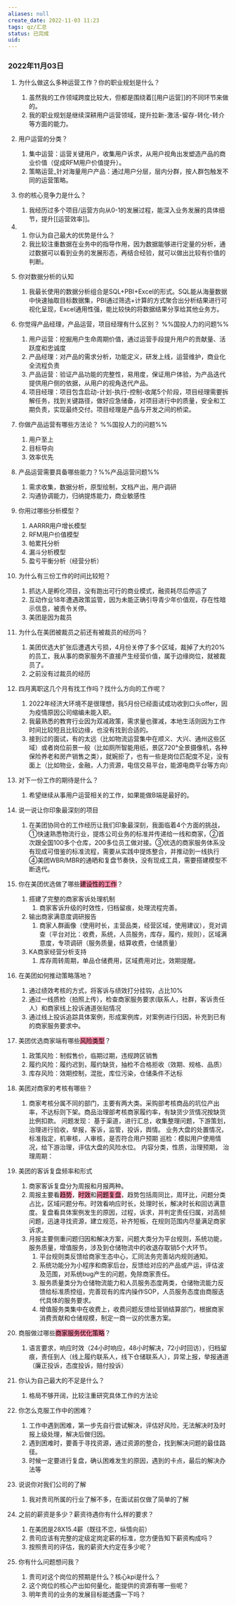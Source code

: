 ```yaml
---
aliases: null
create_date: 2022-11-03 11:23
tags: qz/汇总
status: 已完成
uid: 
---
```

###  2022年11月03日

1. 为什么做这么多种运营工作？你的职业规划是什么？
	1. 虽然我的工作领域跨度比较大，但都是围绕着[[用户运营]]的不同环节来做的。
	2. 我的职业规划是继续深耕用户运营领域，提升拉新-激活-留存-转化-转介等方面的能力。
2. 用户运营的分类？
	1. 集中运营：运营关键用户，收集用户诉求，从用户视角出发塑造产品的商业价值（促成RFM用户价值提升）。
	2. 策略运营_针对海量用户产品：通过用户分层，层内分群，按人群包触发不同的运营策略。
3. 你的核心竞争力是什么？
	1. 我经历过多个项目/运营方向从0-1的发展过程，能深入业务发展的具体细节，提升[[运营效率]]。
4. 1. 你认为自己最大的优势是什么？
	1. 我比较注重数据在业务中的指导作用，因为数据能够进行定量的分析，通过数据可以看到业务的发展形态，再结合经验，就可以做出比较有价值的判断。
6.  你对数据分析的认知
	1. 我最长使用的数据分析组合是SQL+PBI+Excel的形式。SQL能从海量数据中快速抽取目标数据集，PBI通过筛选+计算的方式聚合出分析结果进行可视化呈现，Excel通用性强，能比较快的将数据结果分享给其他业务方。
7. 你觉得产品经理，产品运营，项目经理有什么区别？ %%国投人力的问题%%
	1. 用户运营：挖掘用户生命周期价值，通过运营手段提升用户的贡献量、活跃度和忠诚度
	2. 产品经理：对产品的需求分析，功能定义，研发上线，运营维护，商业化全流程负责
	3. 产品运营：验证产品功能的完整性，易用度，保证用户体验，为产品迭代提供用户侧的依据，从用户的视角迭代产品。
	4. 项目经理：项目包含启动-计划-执行-控制-收尾5个阶段，项目经理需要拆解任务，找到关键路径，做好应急储备，对项目进行中的质量，安全和工期负责，实现最终交付。项目经理是产品与开发之间的桥梁。
8. 你做产品运营有哪些方法论？ %%国投人力的问题%%
	1. 用户至上
	2. 目标导向
	3. 效率优先
9. 产品运营需要具备哪些能力？%%产品运营问题%%
	1. 需求收集，数据分析，原型绘制，文档产出，用户调研
	2. 沟通协调能力，归纳提炼能力，商业敏感性
10. 你用过哪些分析模型？
	1. AARRR用户增长模型
	2. RFM用户价值模型
	3. 帕累托分析
	4. 漏斗分析模型
	5. 盈亏平衡分析（经营分析）
11. 为什么有三份工作的时间比较短？
	1. 抓达人是孵化项目，没有跑出可行的商业模式，融资耗尽后停运了
	2. 互动作业18年遭遇政策监管，因为未能正确引导青少年价值观，存在性暗示信息，被责令关停。
	3. 美团是因为裁员
12. 为什么在美团被裁员之前还有被裁员的经历吗？
	1. 美团优选大扩张后遭遇大亏损，4月份关停了多个区域，裁掉了大约20%的员工，我从事的商家服务不直接产生经营价值，属于边缘岗位，就被裁员了。
	2. 之前没有过裁员的经历
13. 四月离职这几个月有找工作吗？找什么方向的工作呢？
	1. 2022年经济大环境不是很理想，我5月份已经面试成功收到口头offer，因为疫情原因公司缩编未能入职。
	2. 我最熟悉的教育行业因为双减政策，需求量也骤减，本地生活则因为工作时间比较短且比较边缘，也没有找到合适的。
	3. 接到过的面试，有的太远（比如物流运营集中在顺义、大兴、通州这些区域）或者岗位前景一般（比如厕所智能用纸，景区720°全景摄像机，各种保险养老和房产销售之类），就婉拒了，也有一些是岗位匹配度不足，没有面上（比如物业，金融，人力资源，电信交易平台，能源电商平台等方向）
14. 对下一份工作的期待是什么？
	1. 希望继续从事用户运营相关的工作，如果能做B端是最好的。 
15. 说一说让你印象最深刻的项目
	1. 在美团协同仓的工作经历让我们印象最深刻，我面临着4个方面的挑战，①快速熟悉物流行业，提炼公司业务的标准并传递给一线和商家，②首次跟全国100多个仓库，200多位员工做对接。③优选的商家服务体系没有现成可借鉴的标准流程，需要从实践中提炼整合，并推动到一线执行 ④美团WBR/MBR的通晒和复盘节奏快，没有现成工具，需要搭建模型不断迭代。
16. 你在美团优选做了哪些<mark style="background: #FF5582A6;">建设性的工作</mark>？
	1. 搭建了完整的商家客诉处理机制
		1. 商家客诉升级的时效性，归档留痕，处理流程完善。
	2. 输出商家满意度调研报告
		1. 商家人群画像（使用时长，主营品类，经营区域，使用建议），竞对调查（平台对比：收费，系统，人员服务，库存，履约，规则），区域满意度，专项调研（服务质量，结算收费，仓储质量）
	3. KA商家经营分析支持
		1. 库存周转周期，单品仓储费用，区域费用对比，效期提醒。
17. 在美团如何推动策略落地？
	1. 通过绩效考核的方式，将客诉与绩效打分挂钩，占比10%
	2. 通过一线质检（拍照上传），检查商家服务要求(联系人，社群，客诉责任人）和商家线上投诉通道张贴情况
	3. 通过线上投诉追踪具体案例，形成案例库，对案例进行归因，补充到已有的商家服务要求中。
19. 美团优选商家端有哪些<mark style="background: #FF5582A6;">风险类型</mark>？
	1. 政策风险：制假售价，临期过期，违规跨区销售
	2. 履约风险：履约迟到，履约缺货，抽检不合格拒收（效期、规格、品质）
	3. 库存风险：效期控制，混批，库位污染，仓储条件不达标
20. 美团对商家的考核有哪些？
	1. 商家考核分属不同的部门，主要有两大类。采购部考核商品的坑位产出率，不达标则下架。商品治理部考核商家履约率，有缺货少货情况按缺货比例扣款。
问题发现：
	基于渠道，进行汇总，收集整理问题，下游策划，治理进行验收，举报，客诉，监管，投诉，舆情。
	业务大盘的处置情况，标准指定，机审核，人审核，是否符合用户预期
	巡检：模拟用户使用情况，给下游治理，评估大盘的风险水位。
	内容分类，性质，治理预期，
	治理周期：

1. 美团的客诉复盘频率和形式
	1. 商家客诉复盘分为周报和月报两种。
	2. 周报主要看<mark style="background: #FF5582A6;">趋势</mark>，<mark style="background: #FF5582A6;">时效</mark>和<mark style="background: #FF5582A6;">问题复盘</mark>，趋势包括周同比，周环比，问题分类占比，区域问题分布。时效看响应时长，处理时长，解决时长和回访满意度。复盘看具体案例发生的原因，过程，诉求，并判定责任归属，对高频问题，迅速寻找资源，建立规范，补齐短板，在规则范围内尽量满足商家诉求。
	3. 月报主要侧重问题归因和解决方案，问题大类分为平台规则，系统功能，服务质量，增值服务，涉及到仓储物流中的收退存取销5个大环节。
		1. 平台规则类反馈给商家生态中心，汇同法务完善站内规则通知。
		2. 系统功能分为小程序和商家后台，反馈给对应的产品或产运，评估波及范围，对系统bug产生的问题，免除商家责任。
		3. 服务质量类分为仓储物流能力和人员服务态度两类，仓储物流能力反馈给标准质控组，完善现有的库内操作SOP，人员服务态度由商服迭代具体的服务要求。
		4. 增值服务类集中在收费上，收费问题反馈给营销结算部门，根据商家消费贡献和仓储规模，制定一商一议的优惠方案。  
2. 商服做过哪些<mark style="background: #FF5582A6;">商家服务优化策略</mark>？
	1. 语言要求，响应时效（24小时响应，48小时解决，72小时回访），归档留痕，责任到人（线上履约联系人，线下仓储联系人），异常上报，举报通道（廉正投诉，态度投诉，赔付投诉）
3. 你认为自己最大的不足是什么？
	1. 格局不够开阔，比较注重研究具体工作的方法论
4. 你怎么克服工作中的困难？
	1. 工作中遇到困难，第一步先自行尝试解决，评估好风险，无法解决时及时报上级处理，解决后做归因。
	2. 遇到困难时，要善于寻找资源，通过资源的整合，找到解决问题的最佳路径。
	3. 时候一定要进行复盘，确认困难发生的原因，遇到的卡点，最后的解决办法等
5. 说说你对我们公司的了解
	1. 我对贵司所属的行业了解不多，在面试前仅做了简单的了解
6. 之前的薪资是多少？薪资待遇你有什么样的要求？
	1. 在美团是28X15.4薪（既往不恋，纵情向前）
	2. 贵司应该有完整的定级定岗定薪的标准，您方便告知下薪资构成吗？
	3. 按照贵司的评估，我的薪资大约定在多少呢？
7. 你有什么问题想问我？
	1. 贵司对这个岗位的预期是什么？核心kpi是什么？
	2. 这个岗位的核心产出如何量化，能提供的资源有哪一些呢？
	3. 明年贵司的业务的发展目标能透露一下吗？



